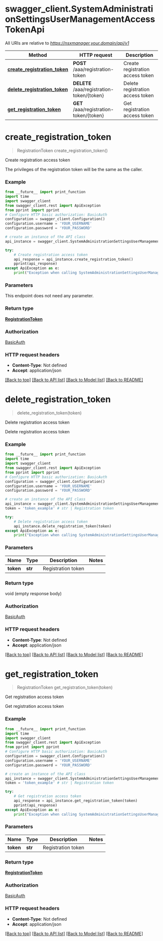 # swagger_client.SystemAdministrationSettingsUserManagementAccessTokenApi

All URIs are relative to *https://nsxmanager.your.domain/api/v1*

Method | HTTP request | Description
------------- | ------------- | -------------
[**create_registration_token**](SystemAdministrationSettingsUserManagementAccessTokenApi.md#create_registration_token) | **POST** /aaa/registration-token | Create registration access token
[**delete_registration_token**](SystemAdministrationSettingsUserManagementAccessTokenApi.md#delete_registration_token) | **DELETE** /aaa/registration-token/{token} | Delete registration access token
[**get_registration_token**](SystemAdministrationSettingsUserManagementAccessTokenApi.md#get_registration_token) | **GET** /aaa/registration-token/{token} | Get registration access token

# **create_registration_token**
> RegistrationToken create_registration_token()

Create registration access token

The privileges of the registration token will be the same as the caller.

### Example
```python
from __future__ import print_function
import time
import swagger_client
from swagger_client.rest import ApiException
from pprint import pprint
# Configure HTTP basic authorization: BasicAuth
configuration = swagger_client.Configuration()
configuration.username = 'YOUR_USERNAME'
configuration.password = 'YOUR_PASSWORD'

# create an instance of the API class
api_instance = swagger_client.SystemAdministrationSettingsUserManagementAccessTokenApi(swagger_client.ApiClient(configuration))

try:
    # Create registration access token
    api_response = api_instance.create_registration_token()
    pprint(api_response)
except ApiException as e:
    print("Exception when calling SystemAdministrationSettingsUserManagementAccessTokenApi->create_registration_token: %s\n" % e)
```

### Parameters
This endpoint does not need any parameter.

### Return type

[**RegistrationToken**](RegistrationToken.md)

### Authorization

[BasicAuth](../README.md#BasicAuth)

### HTTP request headers

 - **Content-Type**: Not defined
 - **Accept**: application/json

[[Back to top]](#) [[Back to API list]](../README.md#documentation-for-api-endpoints) [[Back to Model list]](../README.md#documentation-for-models) [[Back to README]](../README.md)

# **delete_registration_token**
> delete_registration_token(token)

Delete registration access token

Delete registration access token

### Example
```python
from __future__ import print_function
import time
import swagger_client
from swagger_client.rest import ApiException
from pprint import pprint
# Configure HTTP basic authorization: BasicAuth
configuration = swagger_client.Configuration()
configuration.username = 'YOUR_USERNAME'
configuration.password = 'YOUR_PASSWORD'

# create an instance of the API class
api_instance = swagger_client.SystemAdministrationSettingsUserManagementAccessTokenApi(swagger_client.ApiClient(configuration))
token = 'token_example' # str | Registration token

try:
    # Delete registration access token
    api_instance.delete_registration_token(token)
except ApiException as e:
    print("Exception when calling SystemAdministrationSettingsUserManagementAccessTokenApi->delete_registration_token: %s\n" % e)
```

### Parameters

Name | Type | Description  | Notes
------------- | ------------- | ------------- | -------------
 **token** | **str**| Registration token | 

### Return type

void (empty response body)

### Authorization

[BasicAuth](../README.md#BasicAuth)

### HTTP request headers

 - **Content-Type**: Not defined
 - **Accept**: application/json

[[Back to top]](#) [[Back to API list]](../README.md#documentation-for-api-endpoints) [[Back to Model list]](../README.md#documentation-for-models) [[Back to README]](../README.md)

# **get_registration_token**
> RegistrationToken get_registration_token(token)

Get registration access token

Get registration access token

### Example
```python
from __future__ import print_function
import time
import swagger_client
from swagger_client.rest import ApiException
from pprint import pprint
# Configure HTTP basic authorization: BasicAuth
configuration = swagger_client.Configuration()
configuration.username = 'YOUR_USERNAME'
configuration.password = 'YOUR_PASSWORD'

# create an instance of the API class
api_instance = swagger_client.SystemAdministrationSettingsUserManagementAccessTokenApi(swagger_client.ApiClient(configuration))
token = 'token_example' # str | Registration token

try:
    # Get registration access token
    api_response = api_instance.get_registration_token(token)
    pprint(api_response)
except ApiException as e:
    print("Exception when calling SystemAdministrationSettingsUserManagementAccessTokenApi->get_registration_token: %s\n" % e)
```

### Parameters

Name | Type | Description  | Notes
------------- | ------------- | ------------- | -------------
 **token** | **str**| Registration token | 

### Return type

[**RegistrationToken**](RegistrationToken.md)

### Authorization

[BasicAuth](../README.md#BasicAuth)

### HTTP request headers

 - **Content-Type**: Not defined
 - **Accept**: application/json

[[Back to top]](#) [[Back to API list]](../README.md#documentation-for-api-endpoints) [[Back to Model list]](../README.md#documentation-for-models) [[Back to README]](../README.md)


